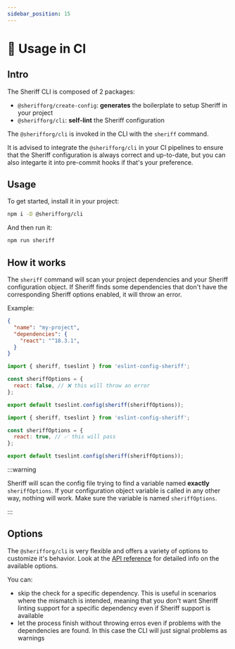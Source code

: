 ```yaml
---
sidebar_position: 15
---
```


# 🤖 Usage in CI

## Intro

The Sheriff CLI is composed of 2 packages:

- `@sherifforg/create-config`: **generates** the boilerplate to setup Sheriff in your project
- `@sherifforg/cli`: **self-lint** the Sheriff configuration

The `@sherifforg/cli` is invoked in the CLI with the `sheriff` command.

It is advised to integrate the `@sherifforg/cli` in your CI pipelines to ensure that the Sheriff configuration is always correct and up-to-date, but you can also integarte it into pre-commit hooks if that's your preference.

## Usage

To get started, install it in your project:

```bash npm2yarn
npm i -D @sherifforg/cli
```

And then run it:

```bash npm2yarn
npm run sheriff
```

## How it works

The `sheriff` command will scan your project dependencies and your Sheriff configuration object. If Sheriff finds some dependencies that don't have the corresponding Sheriff options enabled, it will throw an error.

Example:

```JSON title="package.json"
{
  "name": "my-project",
  "dependencies": {
    "react": "^18.3.1",
  }
}
```

```js title="eslint.config.mjs"
import { sheriff, tseslint } from 'eslint-config-sheriff';

const sheriffOptions = {
  react: false, // ❌ this will throw an error
};

export default tseslint.config(sheriff(sheriffOptions));
```

```js title="eslint.config.mjs"
import { sheriff, tseslint } from 'eslint-config-sheriff';

const sheriffOptions = {
  react: true, // ✅ this will pass
};

export default tseslint.config(sheriff(sheriffOptions));
```

:::warning

Sheriff will scan the config file trying to find a variable named **exactly** `sheriffOptions`. If your configuration object variable is called in any other way, nothing will work. Make sure the variable is named `sheriffOptions`.

:::

## Options

The `@sherifforg/cli` is very flexible and offers a variety of options to customize it's behavior. Look at the [API reference](./cli-reference#sherifforgcli) for detailed info on the available options.

You can:

- skip the check for a specific dependency. This is useful in scenarios where the mismatch is intended, meaning that you don't want Sheriff linting support for a specific dependency even if Sheriff support is available
- let the process finish without throwing erros even if problems with the dependencies are found. In this case the CLI will just signal problems as warnings
